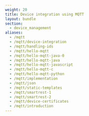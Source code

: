 ```yaml
---
weight: 20
title: Device integration using MQTT
layout: bundle
section: 
  - device_management
aliases:
  - /mqtt
  - /mqtt/device-integration
  - /mqtt/handling-ids
  - /mqtt/hello-mqtt
  - /mqtt/hello-mqtt-java-0
  - /mqtt/hello-mqtt-java
  - /mqtt/hello-mqtt-javascript
  - /mqtt/hello-mqtt-c
  - /mqtt/hello-mqtt-python
  - /mqtt/implementation
  - /mqtt/json
  - /mqtt/static-templates
  - /mqtt/smartrest-1
  - /mqtt/smartrest-2
  - /mqtt/device-certificates
  - /mqtt/introduction
---
```

